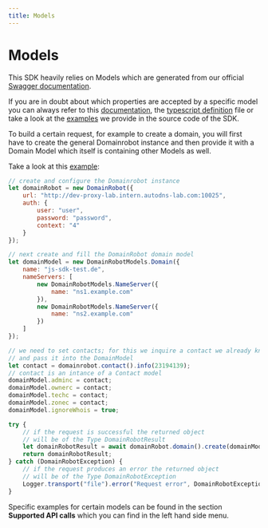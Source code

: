 ```yaml
---
title: Models
---
```


# Models

This SDK heavily relies on Models which are generated from our official [Swagger documentation](https://help.internetx.com/display/APIJSONEN/Technical+Documentation).

If you are in doubt about which properties are accepted by a specific model you can always refer to this [documentation](https://help.internetx.com/display/APIXMLEN/JSON+Technical+Documentation), the [typescript definition](https://github.com/InterNetX/js-domainrobot-sdk/blob/master/index.d.ts) file or take a look at the [examples](https://github.com/InterNetX/js-domainrobot-sdk/tree/master/examples) we provide in the source code of the SDK.

To build a certain request, for example to create a domain, you will first have to create the general Domainrobot instance and then provide it with a Domain Model which itself is containing other Models as well.

Take a look at this [example](https://github.com/InterNetX/js-domainrobot-sdk/blob/master/examples/domain/DomainCreate.js):

```javascript
// create and configure the Domainrobot instance
let domainRobot = new DomainRobot({
    url: "http://dev-proxy-lab.intern.autodns-lab.com:10025",
    auth: {
        user: "user",
        password: "password",
        context: "4"
    }
});

// next create and fill the DomainRobot domain model
let domainModel = new DomainRobotModels.Domain({
    name: "js-sdk-test.de",
    nameServers: [
        new DomainRobotModels.NameServer({
            name: "ns1.example.com"
        }),
        new DomainRobotModels.NameServer({
            name: "ns2.example.com"
        })
    ]
});

// we need to set contacts; for this we inquire a contact we already know
// and pass it into the DomainModel
let contact = domainrobot.contact().info(23194139);
// contact is an intance of a Contact model
domainModel.adminc = contact;
domainModel.ownerc = contact;
domainModel.techc = contact;
domainModel.zonec = contact;
domainModel.ignoreWhois = true;

try {
    // if the request is successful the returned object
    // will be of the Type DomainRobotResult
    let domainRobotResult = await domainRobot.domain().create(domainModel);
    return domainRobotResult;
} catch (DomainRobotException) {
    // if the request produces an error the returned object
    // will be of the Type DomainRobotException
    Logger.transport("file").error("Request error", DomainRobotException);
}
```

Specific examples for certain models can be found in the section **Supported API calls** which you can find in the left hand side menu.